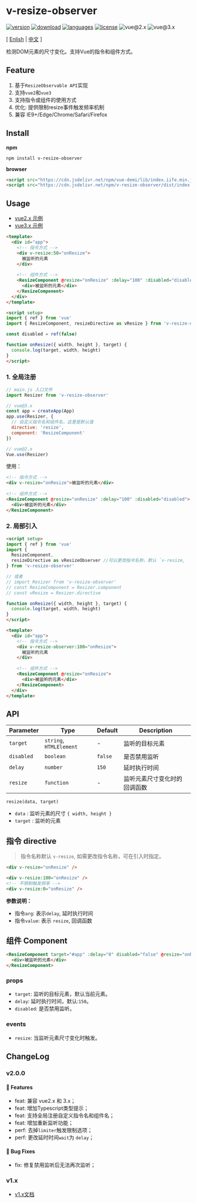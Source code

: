 # v-resize-observer

[![version](https://img.shields.io/npm/v/v-resize-observer?style=flat-square)](https://www.npmjs.com/package/v-resize-observer)
[![download](https://img.shields.io/npm/dm/v-resize-observer?style=flat-square)](https://www.npmjs.com/package/v-resize-observer)
[![languages](https://img.shields.io/github/languages/top/meqn/v-resize-observer?style=flat-square)](https://github.com/Meqn/v-resize-observer)
[![license](https://img.shields.io/npm/l/v-resize-observer?style=flat-square)](https://github.com/Meqn/v-resize-observer)
![vue@2.x](https://img.shields.io/badge/Vue-2.x-brightgreen?style=flat-square)
![vue@3.x](https://img.shields.io/badge/Vue-3.x-brightgreen?style=flat-square)



[ [Enlish](./README.md) | [中文](./README.zh_CN.md) ]



检测DOM元素的尺寸变化。支持Vue的指令和组件方式。



## Feature
1. 基于`ResizeObservable API`实现
2. 支持`vue2`和`vue3`
3. 支持指令或组件的使用方式
4. 优化: 提供限制resize事件触发频率机制
5. 兼容 IE9+/Edge/Chrome/Safari/Firefox


## Install

**npm**
```
npm install v-resize-observer
```

**browser**
```html
<script src="https://cdn.jsdelivr.net/npm/vue-demi/lib/index.iife.min.js"></script>
<script src="https://cdn.jsdelivr.net/npm/v-resize-observer/dist/index.iife.js"></script>
```


## Usage

- [vue2.x 示例](https://github.com/Meqn/v-resize-observer/tree/main/examples/vue2)
- [vue3.x 示例](https://github.com/Meqn/v-resize-observer/tree/main/examples/vue3)

```html
<template>
  <div id="app">
    <!-- 指令方式 -->
    <div v-resize:50="onResize">
      被监听的元素
    </div>
    
    <!-- 组件方式 -->
    <ResizeComponent @resize="onResize" :delay="100" :disabled="disabled">
      <div>被监听的元素</div>
    </ResizeComponent>
  </div>
</template>

<script setup>
import { ref } from 'vue'
import { ResizeComponent, resizeDirective as vResize } from 'v-resize-observer'

const disabled = ref(false)

function onResize({ width, height }, target) {
  console.log(target, width, height)
}
</script>
```

### 1. 全局注册
```js
// main.js 入口文件
import Resizer from 'v-resize-observer'

// vue@3.x
const app = createApp(App)
app.use(Resizer, {
  // 自定义指令名和组件名，这里是默认值
  directive: 'resize',
  component: 'ResizeComponent'
})

// vue@2.x
Vue.use(Resizer)
```

使用：
```html
<!-- 指令方式 -->
<div v-resize="onResize">被监听的元素</div>
    
<!-- 组件方式 -->
<ResizeComponent @resize="onResize" :delay="100" :disabled="disabled">
  <div>被监听的元素</div>
</ResizeComponent>
```

### 2. 局部引入
```html
<script setup>
import { ref } from 'vue'
import {
  ResizeComponent,
  resizeDirective as vResizeObserver //可以更改指令名称，默认 `v-resize, 
} from 'v-resize-observer'

// 或者
// import Resizer from 'v-resize-observer'
// const ResizeComponent = Resizer.component
// const vResize = Resizer.directive

function onResize({ width, height }, target) {
  console.log(target, width, height)
}
</script>

<template>
  <div id="app">
    <!-- 指令方式 -->
    <div v-resize-observer:100="onResize">
      被监听的元素
    </div>
    
    <!-- 组件方式 -->
    <ResizeComponent @resize="onResize">
      <div>被监听的元素</div>
    </ResizeComponent>
  </div>
</template>
```


## API
| Parameter  | Type                    | Default | Description                  |
| ---------- | ----------------------- | ------- | ---------------------------- |
| `target`   | `string`, `HTMLElement` | -       | 监听的目标元素               |
| `disabled` | `boolean`               | `false` | 是否禁用监听                 |
| `delay`    | `number`                | `150`   | 延时执行时间                 |
| `resize`   | `function`              | -       | 监听元素尺寸变化时的回调函数 |

`resize(data, target)`
- `data` : 监听元素的尺寸 `{ width, height }`
- `target` : 监听的元素


## 指令 directive

> 指令名称默认 `v-resize`, 如需更改指令名称，可在引入时指定。


```html
<div v-resize="onResize" />

<div v-resize:100="onResize" />
<!-- 不限制触发频率 -->
<div v-resize:0="onResize" />
```
**参数说明：**
- 指令`arg`: 表示`delay`, 延时执行时间
- 指令`value`: 表示 `resize`, 回调函数


## 组件 Component
```html
<ResizeComponent target="#app" :delay="0" disabled="false" @resize="onResize">
  <div>被监听的元素</div>
</ResizeComponent>
```
### props
- `target`: 监听的目标元素，默认当前元素。
- `delay`: 延时执行时间，默认:`150`。
- `disabled`: 是否禁用监听。

### events
- `resize`: 当监听元素尺寸变化时触发。



## ChangeLog

### v2.0.0
#### 🚀 Features
- feat: 兼容 vue2.x 和 3.x；
- feat: 增加Typescript类型提示；
- feat: 支持全局注册自定义指令名和组件名；
- feat: 增加重新监听功能；
- perf: 去掉`limiter`触发限制选项；
- perf: 更改延时时间`wait`为 `delay`；

#### 🐞 Bug Fixes
- fix: 修复禁用监听后无法再次监听；

### v1.x
- [v1.x文档](https://meqn.github.io/v-resize-observer/)
